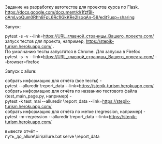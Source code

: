 
Задание на разработку автотестов для проектов курса по Flask.  
https://docs.google.com/document/d/1fzfBl-oAmLyoQum0Rhh8FpL6Rc1IGkKRe2IsoqAn-58/edit?usp=sharing
  
Запуск:  

pytest -s -v --link=https://URL_главной_страницы_Вашего_проекта.com/  
запуск тестов для проекта, например, https://stepik-turism.herokuapp.com/ .  
По умолчанию тесты запустятся в Chrome. Для запуска в Firefox  
pytest -s -v --link=https://URL_главной_страницы_Вашего_проекта.com/ --browser=firefox  

Запуск с allure:  

собрать информацию для отчёта (все тесты) -  
pytest --alluredir \report_data --link=https://stepik-turism.herokuapp.com/  
собрать информацию для отчёта по названию тестового файла (test_main_page.py, например) -  
pytest -k test_mai --alluredir \report_data --link=https://stepik-turism.herokuapp.com/  
собрать информацию для отчёта по метке (regression, например) -  
pytest -m-regression --alluredir \report_data --link=https://stepik-turism.herokuapp.com/  

вывести отчёт -  
путь_до_allure\bin\allure.bat serve \report_data

